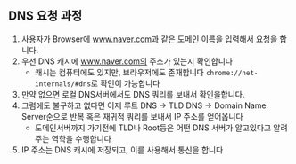 ## DNS 요청 과정
1. 사용자가 Browser에 www.naver.com과 같은 도메인 이름을 입력해서 요청을 합니다. 
2. 우선 DNS 캐시에 www.naver.com의 주소가 있는지 확인합니다
    - 캐시는 컴퓨터에도 있지만, 브라우저에도 존재합니다 `chrome://net-internals/#dns`로 확인이 가능합니다
3. 만약 없으면 로컬 DNS서버에서도 DNS 쿼리를 보내서 확인을합니다. 
4. 그럼에도 불구하고 없다면 이제 루트 DNS -> TLD DNS -> Domain Name Server순으로 반복 혹은 재귀적 쿼리를 보내서 IP 주소를 얻어옵니다
     - 도메인서버까지 가기전에 TLD나 Root등은 어떤 DNS 서버가 알고있다고 알려주는 역학을 수행합니다
5. IP 주소는 DNS 캐시에 저장되고, 이를 사용해서 통신을 합니다 
